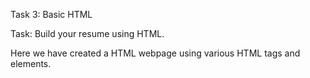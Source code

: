 Task 3: Basic HTML

Task: Build your resume using HTML.

Here we have created a HTML webpage using various HTML tags and elements.